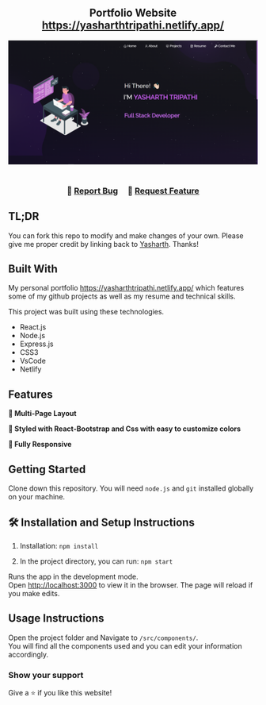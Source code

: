 <h2 align="center">
  Portfolio Website <br/>
  <a href="https://yasharthtripathi.netlify.app/" target="_blank">https://yasharthtripathi.netlify.app/</a>
</h2>
<div align="center">
  <img alt="Demo" src="./Images/readme-img1.png" />
</div>

<br/>

<center>

</center>

<h3 align="center">
    🔹
    <a href="https://github.com/yasharthratan/Portfolio/issues">Report Bug</a> &nbsp; &nbsp;
    🔹
    <a href="https://github.com/yasharthratan/Portfolio/issues">Request Feature</a>
</h3>

## TL;DR

You can fork this repo to modify and make changes of your own. Please give me proper credit by linking back to <a href="https://github.com/yasharthratan/Portfolio" target="_blank">Yasharth</a>. Thanks!

## Built With

My personal portfolio <a href="https://yasharthtripathi.netlify.app/" target="_blank">https://yasharthtripathi.netlify.app/</a> which features some of my github projects as well as my resume and technical skills.<br/>

This project was built using these technologies.

- React.js
- Node.js
- Express.js
- CSS3
- VsCode
- Netlify

## Features

**📖 Multi-Page Layout**

**🎨 Styled with React-Bootstrap and Css with easy to customize colors**

**📱 Fully Responsive**

## Getting Started

Clone down this repository. You will need `node.js` and `git` installed globally on your machine.

## 🛠 Installation and Setup Instructions

1. Installation: `npm install`

2. In the project directory, you can run: `npm start`

Runs the app in the development mode.\
Open [http://localhost:3000](http://localhost:3000) to view it in the browser.
The page will reload if you make edits.

## Usage Instructions

Open the project folder and Navigate to `/src/components/`. <br/>
You will find all the components used and you can edit your information accordingly.

### Show your support

Give a ⭐ if you like this website!

<!-- <a href="https://www.buymeacoffee.com/soumyajit4419" target="_blank"><img src="https://cdn.buymeacoffee.com/buttons/v2/default-violet.png" alt="Buy Me A Coffee" height= "60px" width= "217px" ></a> -->
